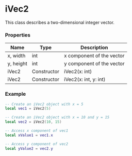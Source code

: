 # iVec2 #
This class describes a two-dimensional integer vector.

### Properties ###
| Name | Type | Description |
|-|-|-|
| x, width | int | x component of the vector |
| y, height | int | y component of the vector |
| iVec2 | Constructor | iVec2(x: int) |
| iVec2 | Constructor | iVec2(x: int, y: int) |

### Example ###
```lua
-- Create an iVec2 object with x = 5
local vec1 = iVec2(5)

-- Create an iVec2 object with x = 10 and y = 15
local vec2 = iVec2(10, 15)

-- Access x component of vec1
local xValue1 = vec1.x

-- Access y component of vec2
local yValue2 = vec2.y
```